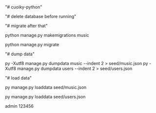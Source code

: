 "# cuoiky-python" 

"# delete database before running"

"# migrate after that"

python manage.py makemigrations music

python manage.py migrate

"# dump data"

py -Xutf8 manage.py dumpdata music --indent 2 >  seed/music.json 
py -Xutf8 manage.py dumpdata users --indent 2 >  seed/users.json 

"# load data"

py manage.py loaddata  seed/music.json


py manage.py loaddata  seed/users.json


admin
123456
